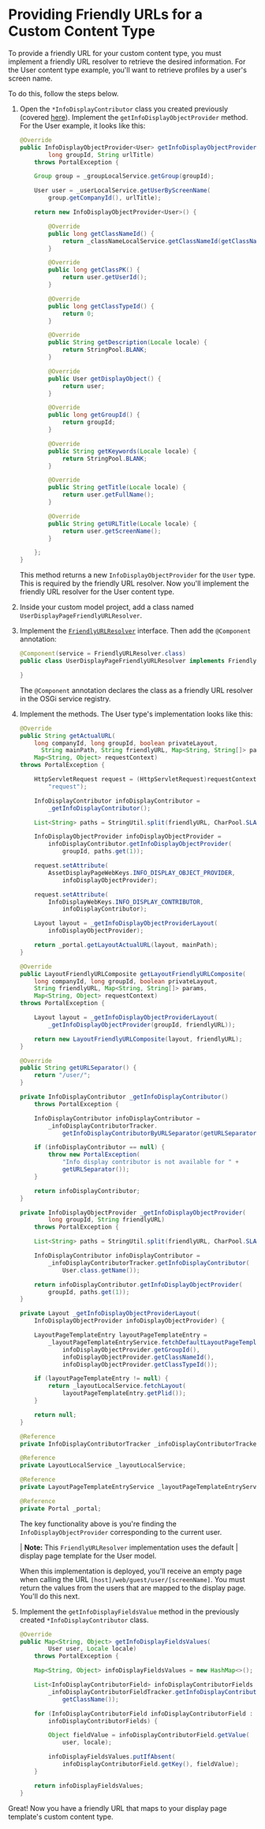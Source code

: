 # Providing Friendly URLs for a Custom Content Type 

To provide a friendly URL for your custom content type, you must implement a
friendly URL resolver to retrieve the desired information. For the User content
type example, you'll want to retrieve profiles by a user's screen name.

To do this, follow the steps below.

1.  Open the `*InfoDisplayContributor` class you created previously (covered
    [here](/docs/7-2/frameworks/-/knowledge_base/f/mapping-a-content-type-to-a-display-page-template)).
    Implement the `getInfoDisplayObjectProvider` method. For the User example,
    it looks like this:

    ```java
    @Override
    public InfoDisplayObjectProvider<User> getInfoDisplayObjectProvider(
            long groupId, String urlTitle)
        throws PortalException {

        Group group = _groupLocalService.getGroup(groupId);

        User user = _userLocalService.getUserByScreenName(
            group.getCompanyId(), urlTitle);

        return new InfoDisplayObjectProvider<User>() {

            @Override
            public long getClassNameId() {
                return _classNameLocalService.getClassNameId(getClassName());
            }

            @Override
            public long getClassPK() {
                return user.getUserId();
            }

            @Override
            public long getClassTypeId() {
                return 0;
            }

            @Override
            public String getDescription(Locale locale) {
                return StringPool.BLANK;
            }

            @Override
            public User getDisplayObject() {
                return user;
            }

            @Override
            public long getGroupId() {
                return groupId;
            }

            @Override
            public String getKeywords(Locale locale) {
                return StringPool.BLANK;
            }

            @Override
            public String getTitle(Locale locale) {
                return user.getFullName();
            }

            @Override
            public String getURLTitle(Locale locale) {
                return user.getScreenName();
            }

        };
    }
    ```

    This method returns a new `InfoDisplayObjectProvider` for the `User` type.
    This is required by the friendly URL resolver. Now you'll implement the
    friendly URL resolver for the User content type.

2.  Inside your custom model project, add a class named
    `UserDisplayPageFriendlyURLResolver`.

3.  Implement the
    [`FriendlyURLResolver`](@platform-ref@//7.2-latest/javadocs/portal-kernel/com/liferay/portal/kernel/portlet/FriendlyURLResolver.html)
    interface. Then add the `@Component` annotation:

    ```java
    @Component(service = FriendlyURLResolver.class)
    public class UserDisplayPageFriendlyURLResolver implements FriendlyURLResolver {

    }
    ```

    The `@Component` annotation declares the class as a friendly URL resolver in
    the OSGi service registry.

4.  Implement the methods. The User type's implementation looks like this:

    ```java
    @Override
    public String getActualURL(
        long companyId, long groupId, boolean privateLayout,
          String mainPath, String friendlyURL, Map<String, String[]> params,
        Map<String, Object> requestContext)
    throws PortalException {

        HttpServletRequest request = (HttpServletRequest)requestContext.get(
            "request");

        InfoDisplayContributor infoDisplayContributor =
            _getInfoDisplayContributor();

        List<String> paths = StringUtil.split(friendlyURL, CharPool.SLASH);

        InfoDisplayObjectProvider infoDisplayObjectProvider =
            infoDisplayContributor.getInfoDisplayObjectProvider(
                groupId, paths.get(1));

        request.setAttribute(
            AssetDisplayPageWebKeys.INFO_DISPLAY_OBJECT_PROVIDER,
                infoDisplayObjectProvider);

        request.setAttribute(
            InfoDisplayWebKeys.INFO_DISPLAY_CONTRIBUTOR,
                infoDisplayContributor);

        Layout layout = _getInfoDisplayObjectProviderLayout(
            infoDisplayObjectProvider);

        return _portal.getLayoutActualURL(layout, mainPath);
    }

    @Override
    public LayoutFriendlyURLComposite getLayoutFriendlyURLComposite(
        long companyId, long groupId, boolean privateLayout,
        String friendlyURL, Map<String, String[]> params,
        Map<String, Object> requestContext)
    throws PortalException {

        Layout layout = _getInfoDisplayObjectProviderLayout(
            _getInfoDisplayObjectProvider(groupId, friendlyURL));

        return new LayoutFriendlyURLComposite(layout, friendlyURL);
    }

    @Override
    public String getURLSeparator() {
        return "/user/";
    }

    private InfoDisplayContributor _getInfoDisplayContributor()
        throws PortalException {

        InfoDisplayContributor infoDisplayContributor =
            _infoDisplayContributorTracker.
                getInfoDisplayContributorByURLSeparator(getURLSeparator());

        if (infoDisplayContributor == null) {
            throw new PortalException(
                "Info display contributor is not available for " +
                getURLSeparator());
        }

        return infoDisplayContributor;
    }

    private InfoDisplayObjectProvider _getInfoDisplayObjectProvider(
            long groupId, String friendlyURL)
        throws PortalException {

        List<String> paths = StringUtil.split(friendlyURL, CharPool.SLASH);

        InfoDisplayContributor infoDisplayContributor =
            _infoDisplayContributorTracker.getInfoDisplayContributor(
                User.class.getName());

        return infoDisplayContributor.getInfoDisplayObjectProvider(
            groupId, paths.get(1));
    }

    private Layout _getInfoDisplayObjectProviderLayout(
        InfoDisplayObjectProvider infoDisplayObjectProvider) {

        LayoutPageTemplateEntry layoutPageTemplateEntry =
            _layoutPageTemplateEntryService.fetchDefaultLayoutPageTemplateEntry(
                infoDisplayObjectProvider.getGroupId(),
                infoDisplayObjectProvider.getClassNameId(),
                infoDisplayObjectProvider.getClassTypeId());

        if (layoutPageTemplateEntry != null) {
            return _layoutLocalService.fetchLayout(
                layoutPageTemplateEntry.getPlid());
        }

        return null;
    }

    @Reference
    private InfoDisplayContributorTracker _infoDisplayContributorTracker;

    @Reference
    private LayoutLocalService _layoutLocalService;

    @Reference
    private LayoutPageTemplateEntryService _layoutPageTemplateEntryService;

    @Reference
    private Portal _portal;
    ```

    The key functionality above is you're finding the
    `InfoDisplayObjectProvider` corresponding to the current user.

    | **Note:** This `FriendlyURLResolver` implementation uses the default
    | display page template for the User model.

    When this implementation is deployed, you'll receive an empty page when
    calling the URL `[host]/web/guest/user/[screenName]`. You must return the
    values from the users that are mapped to the display page. You'll do this
    next.

5.  Implement the `getInfoDisplayFieldsValue` method in the previously created
    `*InfoDisplayContributor` class.

    ```java
    @Override
    public Map<String, Object> getInfoDisplayFieldsValues(
            User user, Locale locale)
        throws PortalException {

        Map<String, Object> infoDisplayFieldsValues = new HashMap<>();

        List<InfoDisplayContributorField> infoDisplayContributorFields =
            _infoDisplayContributorFieldTracker.getInfoDisplayContributorFields(
                getClassName());

        for (InfoDisplayContributorField infoDisplayContributorField :
            infoDisplayContributorFields) {

            Object fieldValue = infoDisplayContributorField.getValue(
                user, locale);

            infoDisplayFieldsValues.putIfAbsent(
                infoDisplayContributorField.getKey(), fieldValue);
        }

        return infoDisplayFieldsValues;
    }
    ```

Great! Now you have a friendly URL that maps to your display page template's
custom content type.
